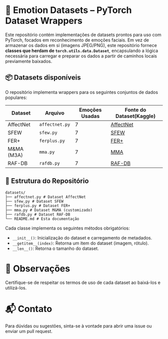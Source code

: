 # 🧠 Emotion Datasets – PyTorch Dataset Wrappers

Este repositório contém implementações de datasets prontos para uso com PyTorch, focados em reconhecimento de emoções faciais. Em vez de armazenar os dados em si (imagens JPEG/PNG), este repositório fornece **classes que herdam de `torch.utils.data.Dataset`**, encapsulando a lógica necessária para carregar e preparar os dados a partir de caminhos locais previamente baixados.

## 📦 Datasets disponíveis

O repositório implementa wrappers para os seguintes conjuntos de dados populares:

| Dataset        | Arquivo             | Emoções Usadas | Fonte do Dataset(Kaggle) |
|----------------|---------------------|---------|--------------------------|
| AffectNet      | `affectnet.py`      | 7       | [AffectNet](https://www.kaggle.com/datasets/yakhyokhuja/affectnetaligned)|
| SFEW           | `sfew.py`           | 7       | [SFEW](https://www.kaggle.com/datasets/vlntnstarodub/datasetsfew) |
| FER+           | `ferplus.py`        | 7       | [FER+](https://www.kaggle.com/datasets/ss1033741293/ferplus) |
| M&MA (M3A)     | `mma.py`            | 7       | [MMA](https://www.kaggle.com/datasets/mahmoudima/mma-facial-expression) |
| RAF-DB         | `rafdb.py`          | 7       | [RAF-DB](https://www.kaggle.com/datasets/kuryakin/eacdata/data)  |

## 📁 Estrutura do Repositório

```
datasets/ 
├── affectnet.py # Dataset AffectNet 
├── sfew.py # Dataset SFEW 
├── ferplus.py # Dataset FER+ 
├── mma.py # Dataset M&MA (customizado) 
├── rafdb.py # Dataset RAF-DB 
└── README.md # Esta documentação
```

Cada classe implementa os seguintes métodos obrigatórios:
- `__init__()`: Inicialização do dataset e carregamento de metadados.
- `__getitem__(index)`: Retorna um item do dataset (imagem, rótulo).
- `__len__()`: Retorna o tamanho do dataset.

# 📌 Observações

Certifique-se de respeitar os termos de uso de cada dataset ao baixá-los e utilizá-los.

# 📬 Contato

Para dúvidas ou sugestões, sinta-se à vontade para abrir uma issue ou enviar um pull request.

